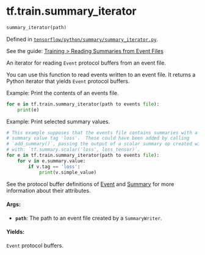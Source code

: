 <div itemscope itemtype="http://developers.google.com/ReferenceObject">
<meta itemprop="name" content="tf.train.summary_iterator" />
</div>

# tf.train.summary_iterator

``` python
summary_iterator(path)
```



Defined in [`tensorflow/python/summary/summary_iterator.py`](https://www.tensorflow.org/code/tensorflow/python/summary/summary_iterator.py).

See the guide: [Training > Reading Summaries from Event Files](../../../../api_guides/python/train.md#Reading_Summaries_from_Event_Files)

An iterator for reading `Event` protocol buffers from an event file.

You can use this function to read events written to an event file. It returns
a Python iterator that yields `Event` protocol buffers.

Example: Print the contents of an events file.

```python
for e in tf.train.summary_iterator(path to events file):
    print(e)
```

Example: Print selected summary values.

```python
# This example supposes that the events file contains summaries with a
# summary value tag 'loss'.  These could have been added by calling
# `add_summary()`, passing the output of a scalar summary op created with
# with: `tf.summary.scalar('loss', loss_tensor)`.
for e in tf.train.summary_iterator(path to events file):
    for v in e.summary.value:
        if v.tag == 'loss':
            print(v.simple_value)
```

See the protocol buffer definitions of
[Event](https://www.tensorflow.org/code/tensorflow/core/util/event.proto)
and
[Summary](https://www.tensorflow.org/code/tensorflow/core/framework/summary.proto)
for more information about their attributes.

#### Args:

* <b>`path`</b>: The path to an event file created by a `SummaryWriter`.


#### Yields:

`Event` protocol buffers.
